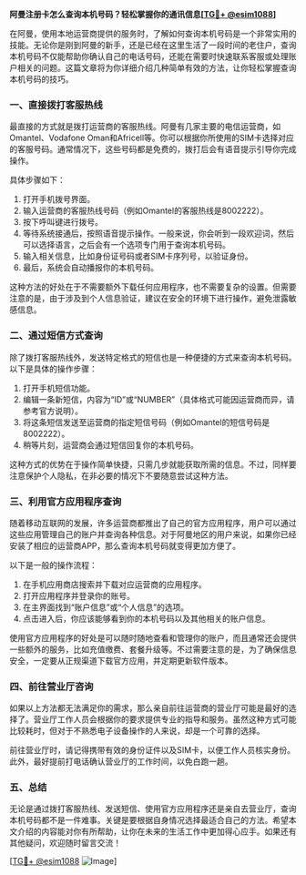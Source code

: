 **阿曼注册卡怎么查询本机号码？轻松掌握你的通讯信息[[TG💪+ @esim1088](https://t.me/s/esim1088)]**

在阿曼，使用本地运营商提供的服务时，了解如何查询本机号码是一个非常实用的技能。无论你是刚到阿曼的新手，还是已经在这里生活了一段时间的老住户，查询本机号码不仅能帮助你确认自己的电话号码，还能在需要时快速联系客服或处理账户相关的问题。这篇文章将为你详细介绍几种简单有效的方法，让你轻松掌握查询本机号码的技巧。

### 一、直接拨打客服热线

最直接的方式就是拨打运营商的客服热线。阿曼有几家主要的电信运营商，如Omantel、Vodafone Oman和Africell等。你可以根据你所使用的SIM卡选择对应的客服号码。通常情况下，这些号码都是免费的，拨打后会有语音提示引导你完成操作。

具体步骤如下：
1. 打开手机拨号界面。
2. 输入运营商的客服热线号码（例如Omantel的客服热线是8002222）。
3. 按下呼叫键进行拨号。
4. 等待系统接通后，按照语音提示操作。一般来说，你会听到一段欢迎词，然后可以选择语言，之后会有一个选项专门用于查询本机号码。
5. 输入相关信息，比如身份证号码或者SIM卡序列号，以验证身份。
6. 最后，系统会自动播报你的本机号码。

这种方法的好处在于不需要额外下载任何应用程序，也不需要复杂的设置。但需要注意的是，由于涉及到个人信息验证，建议在安全的环境下进行操作，避免泄露敏感信息。

### 二、通过短信方式查询

除了拨打客服热线外，发送特定格式的短信也是一种便捷的方式来查询本机号码。以下是具体的操作步骤：

1. 打开手机短信功能。
2. 编辑一条新短信，内容为“ID”或“NUMBER”（具体格式可能因运营商而异，请参考官方说明）。
3. 将这条短信发送至运营商的指定短信号码（例如Omantel的短信号码是8002222）。
4. 稍等片刻，运营商会通过短信回复你的本机号码。

这种方式的优势在于操作简单快捷，只需几步就能获取所需的信息。不过，同样要注意保护个人隐私，在非必要的情况下不要随意尝试这种方法。

### 三、利用官方应用程序查询

随着移动互联网的发展，许多运营商都推出了自己的官方应用程序，用户可以通过这些应用管理自己的账户并查询各种信息。对于阿曼地区的用户来说，如果你已经安装了相应的运营商APP，那么查询本机号码就变得更加方便了。

以下是一般的操作流程：
1. 在手机应用商店搜索并下载对应运营商的应用程序。
2. 打开应用程序并登录你的账号。
3. 在主界面找到“账户信息”或“个人信息”的选项。
4. 点击进入后，你应该能够看到你的本机号码以及其他相关的账户信息。

使用官方应用程序的好处是可以随时随地查看和管理你的账户，而且通常还会提供一些额外的服务，比如充值缴费、套餐升级等。不过需要注意的是，为了确保信息安全，一定要从正规渠道下载官方应用，并定期更新软件版本。

### 四、前往营业厅咨询

如果以上方法都无法满足你的需求，那么亲自前往运营商的营业厅可能是最好的选择了。营业厅工作人员会根据你的要求提供专业的指导和服务。虽然这种方式可能比较耗时，但对于不熟悉电子设备操作的人来说，却是一个可靠的选择。

前往营业厅时，请记得携带有效的身份证件以及SIM卡，以便工作人员核实身份。此外，最好提前打电话确认营业厅的工作时间，以免白跑一趟。

### 五、总结

无论是通过拨打客服热线、发送短信、使用官方应用程序还是亲自去营业厅，查询本机号码都不是一件难事。关键是要根据自身情况选择最适合自己的方法。希望本文介绍的内容能对你有所帮助，让你在未来的生活工作中更加得心应手。如果还有其他疑问，欢迎随时留言交流！

[[TG💪+ @esim1088](https://t.me/s/esim1088) ![Image](https://i.postimg.cc/4NQfJmqS/Snipaste-2025-05-13-00-14-12.png)]